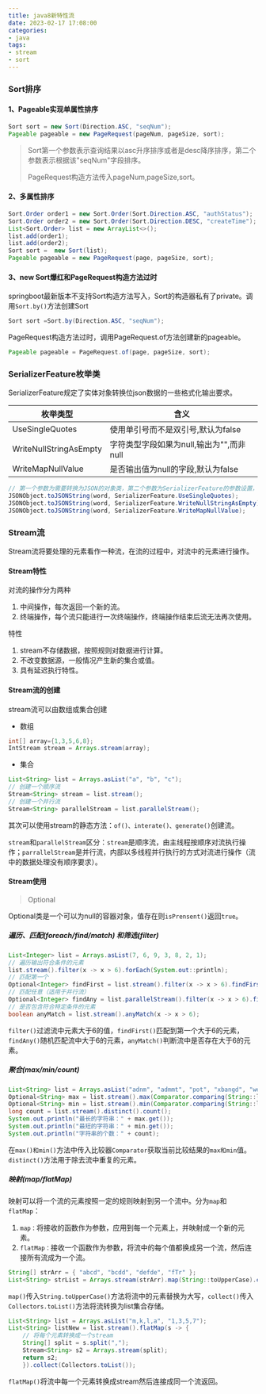 ```yaml
---
title: java8新特性流
date: 2023-02-17 17:08:00
categories:
- java
tags:
- stream
- sort
---
```


### Sort排序

#### 1、Pageable实现单属性排序

```java
Sort sort = new Sort(Direction.ASC, "seqNum");
Pageable pageable = new PageRequest(pageNum, pageSize, sort);
```

>Sort第一个参数表示查询结果以asc升序排序或者是desc降序排序，第二个参数表示根据该"seqNum"字段排序。
>
>PageRequest构造方法传入pageNum,pageSize,sort。

#### 2、多属性排序

```java
Sort.Order order1 = new Sort.Order(Sort.Direction.ASC, "authStatus");
Sort.Order order2 = new Sort.Order(Sort.Direction.DESC, "createTime");
List<Sort.Order> list = new ArrayList<>();
list.add(order1);
list.add(order2);
Sort sort =  new Sort(list);
Pageable pageable = new PageRequest(page, pageSize, sort);
```

#### 3、new Sort爆红和PageRequest构造方法过时

springboot最新版本不支持Sort构造方法写入，Sort的构造器私有了private。调用`Sort.by()`方法创建Sort

```java
Sort sort =Sort.by(Direction.ASC, "seqNum");
```

PageRequest构造方法过时，调用PageRequest.of方法创建新的pageable。

```java
Pageable pageable = PageRequest.of(page, pageSize, sort);
```

### SerializerFeature枚举类

SerializerFeature规定了实体对象转换位json数据的一些格式化输出要求。

| 枚举类型               | 含义                                     |
| ---------------------- | ---------------------------------------- |
| UseSingleQuotes        | 使用单引号而不是双引号,默认为false       |
| WriteNullStringAsEmpty | 字符类型字段如果为null,输出为"",而非null |
| WriteMapNullValue      | 是否输出值为null的字段,默认为false       |

```java
// 第一个参数为需要转换为JSON的对象类，第二个参数为SerializerFeature的参数设置，对word中的数据进行枚举处理。
JSONObject.toJSONString(word, SerializerFeature.UseSingleQuotes);
JSONObject.toJSONString(word, SerializerFeature.WriteNullStringAsEmpty);
JSONObject.toJSONString(word, SerializerFeature.WriteMapNullValue);

```

### Stream流

Stream流将要处理的元素看作一种流，在流的过程中，对流中的元素进行操作。

#### Stream特性

对流的操作分为两种

1. 中间操作，每次返回一个新的流。
2. 终端操作，每个流只能进行一次终端操作，终端操作结束后流无法再次使用。

特性

1. stream不存储数据，按照规则对数据进行计算。
2. 不改变数据源，一般情况产生新的集合或值。
3. 具有延迟执行特性。

#### Stream流的创建

stream流可以由数组或集合创建

* 数组

```java
int[] array={1,3,5,6,8};
IntStream stream = Arrays.stream(array);
```

* 集合

```java
List<String> list = Arrays.asList("a", "b", "c");
// 创建一个顺序流
Stream<String> stream = list.stream();
// 创建一个并行流
Stream<String> parallelStream = list.parallelStream();
```

其次可以使用stream的静态方法：`of()、interate()、generate()`创建流。

`stream`和`parallelStream`区分：`stream`是顺序流，由主线程按顺序对流执行操作；`parrallelStream`是并行流，内部以多线程并行执行的方式对流进行操作（流中的数据处理没有顺序要求）。

#### Stream使用

>Optional

Optional类是一个可以为null的容器对象，值存在则`isPrensent()`返回`true`。

##### 遍历、匹配(foreach/find/match) 和筛选(filter)

```java
List<Integer> list = Arrays.asList(7, 6, 9, 3, 8, 2, 1);
// 遍历输出符合条件的元素
list.stream().filter(x -> x > 6).forEach(System.out::println);
// 匹配第一个
Optional<Integer> findFirst = list.stream().filter(x -> x > 6).findFirst();
// 匹配任意（适用于并行流）
Optional<Integer> findAny = list.parallelStream().filter(x -> x > 6).findAny();
// 是否包含符合特定条件的元素
boolean anyMatch = list.stream().anyMatch(x -> x > 6);
```

`filter()`过滤流中元素大于6的值，`findFirst()`匹配到第一个大于6的元素，`findAny()`随机匹配流中大于6的元素，`anyMatch()`判断流中是否存在大于6的元素。

##### 聚合(max/min/count)

```java
List<String> list = Arrays.asList("adnm", "admmt", "pot", "xbangd", "weoujgsd");
Optional<String> max = list.stream().max(Comparator.comparing(String::length));
Optional<String> min = list.stream().min(Comparator.comparing(String::length));
long count = list.stream().distinct().count();
System.out.println("最长的字符串：" + max.get());
System.out.println("最短的字符串：" + min.get());
System.out.println("字符串的个数：" + count);
```

在`max()和min()`方法中传入比较器`Comparator`获取当前比较结果的`max和min`值。`distinct()`方法用于除去流中重复的元素。

##### 映射(map/flatMap)

映射可以将一个流的元素按照一定的规则映射到另一个流中。分为`map`和`flatMap`：

1. `map：`将接收的函数作为参数，应用到每一个元素上，并映射成一个新的元素。
2. `flatMap：`接收一个函数作为参数，将流中的每个值都换成另一个流，然后连接所有流成为一个流。

```java
String[] strArr = { "abcd", "bcdd", "defde", "fTr" };
List<String> strList = Arrays.stream(strArr).map(String::toUpperCase).collect(Collectors.toList());
```

`map()`传入`String.toUpperCase()`方法将流中的元素替换为大写，`collect()`传入`Collectors.toList()`方法将流转换为list集合存储。

```java
List<String> list = Arrays.asList("m,k,l,a", "1,3,5,7");
List<String> listNew = list.stream().flatMap(s -> {
    // 将每个元素转换成一个stream
    String[] split = s.split(",");
    Stream<String> s2 = Arrays.stream(split);
    return s2;
	}).collect(Collectors.toList());
```

`flatMap()`将流中每一个元素转换成stream然后连接成同一个流返回。
